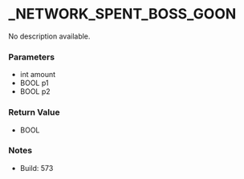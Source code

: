 # _NETWORK_SPENT_BOSS_GOON

No description available.

### Parameters
* int amount
* BOOL p1
* BOOL p2

### Return Value
* BOOL

### Notes
* Build: 573

